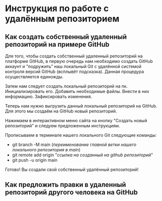# Инструкция по работе с удалённым репозиторием

## Как создать собственный удаленный репозиторий на примере GitHub

Для того, чтобы создать собственный удаленный репозиторий на платформе GitHub, в первую очередь нам необходимо создать GitHub аккаунт и "подружить" наш локальный Git с удалённой системой контроля версий GitHub (всплывёт подсказка). Данная процедура осуществляется единожды.

Затем нам следует создать локальный репозиторий на пк. Инициализировать его. Добавить необходимые файлы. Внести в них информацию. Зафиксировать изменения. 

Теперь нам нужно выгрузить данный локальный репозиторий на GitHub. Для этого мы создаём на GitHub новый репозиторий. 

Нажимаем в интерактивном меню сайта на кнопку "Создать новый репозиторий" и следуем предложенным инструкциям.

Прописываем в терминале нашего локального Git следующие команды:

* git branch -M main (_переименование главной ветки нашего локального репозитория в main_)
* git remote add origin "*ссылка на созданный на github репозиторий*"
* git push -u origin main

Готово! Вы создали свой собственный удалённый репозиторий!

## Как предложить правки в удаленный репозиторий другого человека на GitHub
